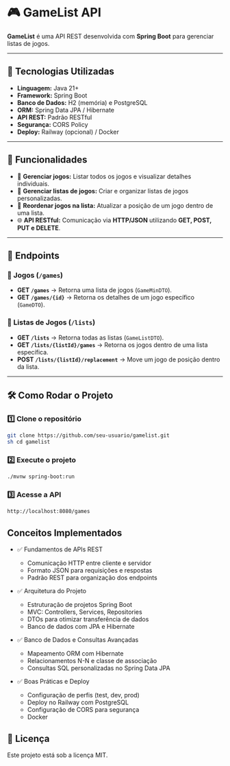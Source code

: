 # 🎮 GameList API

**GameList** é uma API REST desenvolvida com **Spring Boot** para gerenciar listas de jogos.  

---

## 📌 Tecnologias Utilizadas

- **Linguagem:** Java 21+
- **Framework:** Spring Boot
- **Banco de Dados:** H2 (memória) e PostgreSQL
- **ORM:** Spring Data JPA / Hibernate
- **API REST:** Padrão RESTful
- **Segurança:** CORS Policy
- **Deploy:** Railway (opcional) / Docker

---

## 🚀 Funcionalidades

- 📌 **Gerenciar jogos:** Listar todos os jogos e visualizar detalhes individuais.  
- 📂 **Gerenciar listas de jogos:** Criar e organizar listas de jogos personalizadas.  
- 🔄 **Reordenar jogos na lista:** Atualizar a posição de um jogo dentro de uma lista.  
- 🌐 **API RESTful:** Comunicação via **HTTP/JSON** utilizando **GET, POST, PUT e DELETE**.  

---

## 📎 Endpoints

### 🎲 Jogos (`/games`)
- **GET `/games`** → Retorna uma lista de jogos (`GameMinDTO`).
- **GET `/games/{id}`** → Retorna os detalhes de um jogo específico (`GameDTO`).

### 📂 Listas de Jogos (`/lists`)
- **GET `/lists`** → Retorna todas as listas (`GameListDTO`).
- **GET `/lists/{listId}/games`** → Retorna os jogos dentro de uma lista específica.
- **POST `/lists/{listId}/replacement`** → Move um jogo de posição dentro da lista.

---

## 🛠️ Como Rodar o Projeto

### 1️⃣ Clone o repositório  
```sh
git clone https://github.com/seu-usuario/gamelist.git
sh cd gamelist
````

### 2️⃣ Execute o projeto
```sh
./mvnw spring-boot:run
````

### 3️⃣ Acesse a API
```sh
http://localhost:8080/games
````

## Conceitos Implementados
- ✅ Fundamentos de APIs REST
  - Comunicação HTTP entre cliente e servidor
  - Formato JSON para requisições e respostas
  - Padrão REST para organização dos endpoints

- ✅ Arquitetura do Projeto
  - Estruturação de projetos Spring Boot
  - MVC: Controllers, Services, Repositories
  - DTOs para otimizar transferência de dados
  - Banco de dados com JPA e Hibernate
  
- ✅ Banco de Dados e Consultas Avançadas
  - Mapeamento ORM com Hibernate
  - Relacionamentos N-N e classe de associação
  - Consultas SQL personalizadas no Spring Data JPA
  
- ✅ Boas Práticas e Deploy
  - Configuração de perfis (test, dev, prod)
  - Deploy no Railway com PostgreSQL
  - Configuração de CORS para segurança
  - Docker 

## 📜 Licença
Este projeto está sob a licença MIT.

